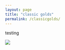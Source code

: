 ```yaml
---
layout: page
title: "classic golds"
permalink: /classicgolds/
---
```

<html>
      <p>testing</p>
      <title>Classic Gold's Testing 1</title>
      <img src="https://github.com/ludditemeetspace/ludditemeetspace.github.io/raw/master/classic/1effectsResult.jpg">
</html>
